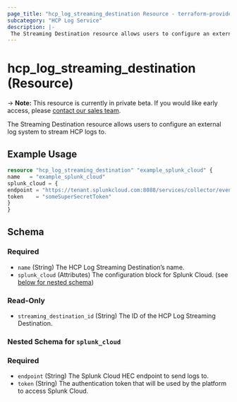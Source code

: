 ```yaml
---
page_title: "hcp_log_streaming_destination Resource - terraform-provider-hcp"
subcategory: "HCP Log Service"
description: |-
 The Streaming Destination resource allows users to configure an external log system to stream HCP logs to.
---
```


# hcp_log_streaming_destination (Resource)

-> **Note:** This resource is currently in private beta. If you would like early access, please [contact our sales team](https://www.hashicorp.com/contact-sales).

The Streaming Destination resource allows users to configure an external log system to stream HCP logs to.

## Example Usage

```terraform
resource "hcp_log_streaming_destination" "example_splunk_cloud" {
name   = "example_splunk_cloud"
splunk_cloud = {
endpoint = "https://tenant.splunkcloud.com:8088/services/collector/event"
token    = "someSuperSecretToken"
}
}
```

<!-- schema generated by tfplugindocs -->
## Schema

### Required

- `name` (String) The HCP Log Streaming Destination’s name.
- `splunk_cloud` (Attributes) The configuration block for Splunk Cloud. (see [below for nested schema](#nestedblock--splunk))

### Read-Only

- `streaming_destination_id` (String) The ID of the HCP Log Streaming Destination.

<a id="nestedblock--splunk"></a>
### Nested Schema for `splunk_cloud`

### Required

- `endpoint` (String) The Splunk Cloud HEC endpoint to send logs to.
- `token` (String) The authentication token that will be used by the platform to access Splunk Cloud.